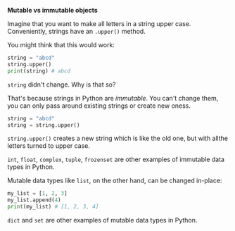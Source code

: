 **Mutable vs immutable objects**

Imagine that you want to make all letters in a string upper case. Conveniently, strings have an `.upper()` method.

You might think that this would work:
```python
string = "abcd"
string.upper()
print(string) # abcd
```

`string` didn't change. Why is that so?

That's because strings in Python are _immutable_. You can't change them, you can only pass around existing strings or create new oness.

```python
string = "abcd"
string = string.upper()
```

`string.upper()` creates a new string which is like the old one, but with allthe letters turned to upper case.

`int`, `float`, `complex`, `tuple`, `frozenset` are other examples of immutable data types in Python.

Mutable data types like `list`, on the other hand, can be changed in-place:
```python
my_list = [1, 2, 3]
my_list.append(4)
print(my_list) # [1, 2, 3, 4]
```

`dict` and `set` are other examples of mutable data types in Python.
